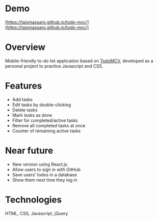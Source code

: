# Demo

[https://taismassaro.github.io/todo-mvc/](https://taismassaro.github.io/todo-mvc/)

# Overview

Mobile-friendly to-do list application based on [TodoMCV](http://todomvc.com), developed as a personal project to practice Javascript and CSS.

# Features

- Add tasks
- Edit tasks by double-clicking
- Delete tasks
- Mark tasks as done
- Filter for completed/active tasks
- Remove all completed tasks at once
- Counter of remaining active tasks

# Near future

- New version using React.js
- Allow users to sign in with GitHub
- Save users’ todos in a database
- Show them next time they log in

# Technologies

HTML, CSS, Javascript, jQuery

